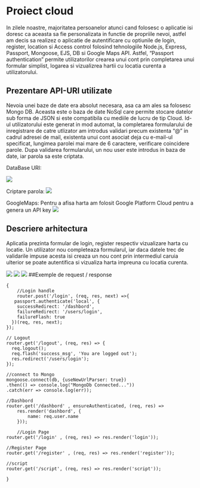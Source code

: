 # Proiect cloud 

In zilele noastre, majoritatea persoanelor atunci cand folosesc o aplicatie isi doresc ca aceasta sa fie personalizata in functie de propriile nevoi, astfel am decis sa realizez o aplicatie de autentificare cu optiunile de login, register, location si Access control folosind tehnologiile Node.js, Express, Passport, Mongoose, EJS, DB si Google Maps API. Astfel, “Passport authentication” permite utilizatorilor crearea unui cont prin completarea unui formular simplist, logarea si vizualizrea hartii cu locatia curenta a utilizatorului. 

## Prezentare API-URI utilizate
Nevoia unei baze de date era absolut necesara, asa ca am ales sa folosesc  Mongo DB. Aceasta este o baza de date NoSql care permite stocare datelor sub forma de JSON si este compatibila cu mediile de lucru de tip Cloud. Id-ul utilizatorului este generat in mod automat, la completarea formularului de inregistrare de catre utlizator am introdus validari precum existenta “@” in cadrul adresei de mail, existenta unui cont asociat deja cu e-mail-ul specificat, lungimea parolei mai mare de 6 caractere, verificare coincidere parole. Dupa validarea formularului, un nou user este introdus in baza de date, iar parola sa este criptata.

DataBase URI:

![](https://user-images.githubusercontent.com/44023558/81694998-b4dc4480-946a-11ea-8bb7-dbc1f1331a9b.png)

Criptare parola:
![](https://user-images.githubusercontent.com/44023558/81695005-b60d7180-946a-11ea-9814-3a7e5873e58e.png)

GoogleMaps:
Pentru a afisa harta am folosit Google Platform Cloud pentru a genera un API key
![](https://user-images.githubusercontent.com/44023558/81701978-5ff0fc00-9473-11ea-9c6e-3b506efd6ab0.png)

## Descriere arhitectura

Aplicatia prezinta formular de login, register respectiv vizualizare harta cu locatie. Un utilizator nou completeaza formularul, iar daca datele trec de validarile impuse acesta isi creaza un nou cont prin intermediul caruia ulterior se poate autentifica si vizualiza harta impreuna cu locatia curenta. 

![](https://user-images.githubusercontent.com/44023558/81695050-bf96d980-946a-11ea-9a56-fdef98c0f658.png)
![](https://user-images.githubusercontent.com/44023558/81695046-bf96d980-946a-11ea-8908-8e0760185cff.png)
![](https://user-images.githubusercontent.com/44023558/81695041-be65ac80-946a-11ea-9edf-569ff1d963a7.png)
##Exemple de request / response

``` 
{
    //Login handle
    router.post('/login', (req, res, next) =>{
   passport.authenticate('local', {
    successRedirect: '/dashbord',
    failureRedirect: '/users/login',
    failureFlash: true
  })(req, res, next);
});

// Logout
router.get('/logout', (req, res) => {
  req.logout();
  req.flash('success_msg', 'You are logged out');
  res.redirect('/users/login');
});

//connect to Mongo
mongoose.connect(db, {useNewUrlParser: true})
.then(() => console.log("MongoDb Connected..."))
.catch(err => console.log(err));

//Dashbord
router.get('/dashbord' , ensureAuthenticated, (req, res) => 
    res.render('dashbord', {
        name: req.user.name
    }));
    
    //Login Page
router.get('/login' , (req, res) => res.render('login'));

//Register Page
router.get('/register' , (req, res) => res.render('register'));

//script
router.get('/script', (req, res) => res.render('script'));

}

```
